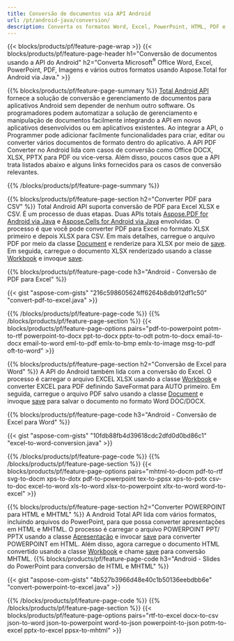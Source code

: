 ```yaml
---
title: Conversão de documentos via API Android 
url: /pt/android-java/conversion/
description: Converta os formatos Word, Excel, PowerPoint, HTML, PDF e Imagem usando a API de conversão do Android. Android converte Office docx, xlsx, pptx para PDF. 
---
```


{{< blocks/products/pf/feature-page-wrap >}}
{{< blocks/products/pf/feature-page-header h1="Conversão de documentos usando a API do Android" h2="Converta Microsoft<sup>&reg;</sup> Office Word, Excel, PowerPoint, PDF, Imagens e vários outros formatos usando Aspose.Total for Android via Java." >}}

{{% blocks/products/pf/feature-page-summary %}}
[Total Android API](https://products.aspose.com/total/android-java/) fornece a solução de conversão e gerenciamento de documentos para aplicativos Android sem depender de nenhum outro software. Os programadores podem automatizar a solução de gerenciamento e manipulação de documentos facilmente integrando a API em novos aplicativos desenvolvidos ou em aplicativos existentes. Ao integrar a API, o Programmer pode adicionar facilmente funcionalidades para criar, editar ou converter vários documentos de formato dentro do aplicativo. A API PDF Converter no Android lida com casos de conversão como Office DOCX, XLSX, PPTX para PDF ou vice-versa. Além disso, poucos casos que a API trata listados abaixo e alguns links fornecidos para os casos de conversão relevantes. 

{{% /blocks/products/pf/feature-page-summary  %}}

{{% blocks/products/pf/feature-page-section  h2="Converter PDF para CSV" %}}
Total Android API suporta conversão de PDF para Excel XLSX e CSV. É um processo de duas etapas. Duas APIs totais [Aspose.PDF for Android via Java](https://products.aspose.com/pdf/android-java/) e [Aspose.Cells for Android via Java](https://products.aspose.com/cells/android-java/) envolvidas. O processo é que você pode converter PDF para Excel no formato XLSX primeiro e depois XLSX para CSV. Em mais detalhes, carregue o arquivo PDF por meio da classe [Document](https://reference.aspose.com/pdf/java/com.aspose.pdf/Document) e renderize para XLSX por meio de [save](https://reference.aspose.com/pdf/java/com.aspose.pdf/Document#save-java.lang.String-com.aspose.pdf.SaveOptions-). Em seguida, carregue o documento XLSX renderizado usando a classe [Workbook](https://reference.aspose.com/cells/java/com.aspose.cells/Workbook) e invoque [save](https://reference.aspose.com/cells/java/com.aspose.cells/workbook#save(java.lang.String,%20com.aspose.cells.SaveOptions)).

{{% blocks/products/pf/feature-page-code h3="Android - Conversão de PDF para Excel" %}}

{{< gist "aspose-com-gists" "216c598605624ff6264b8db912df1c50" "convert-pdf-to-excel.java" >}}

{{% /blocks/products/pf/feature-page-code  %}}
{{% /blocks/products/pf/feature-page-section %}}
{{< blocks/products/pf/feature-page-options pairs="pdf-to-powerpoint potm-to-rtf powerpoint-to-docx ppt-to-docx pptx-to-odt potm-to-docx email-to-docx email-to-word eml-to-pdf emlx-to-bmp emlx-to-image msg-to-pdf oft-to-word" >}}


{{% blocks/products/pf/feature-page-section  h2="Conversão de Excel para Word" %}}
A API do Android também lida com a conversão do Excel. O processo é carregar o arquivo EXCEL XLSX usando a classe [Workbook](https://reference.aspose.com/cells/java/com.aspose.cells/Workbook) e converter EXCEL para PDF definindo SaveFormat para AUTO primeiro. Em seguida, carregue o arquivo PDF salvo usando a classe [Document](https://reference.aspose.com/pdf/java/com.aspose.pdf/Document) e invoque [save](https://reference.aspose.com/pdf/java/com.aspose.pdf/Document#save-java.lang.String-com.aspose.pdf.SaveOptions-) para salvar o documento no formato Word DOC/DOCX.

{{% blocks/products/pf/feature-page-code h3="Android - Conversão de Excel para Word" %}}

{{< gist "aspose-com-gists" "10fdb88fb4d39618cdc2dfd0d0bd86c1" "excel-to-word-conversion.java" >}}

{{% /blocks/products/pf/feature-page-code  %}}
{{% /blocks/products/pf/feature-page-section %}}
{{< blocks/products/pf/feature-page-options pairs="mhtml-to-docm pdf-to-rtf svg-to-docm xps-to-dotx pdf-to-powerpoint tex-to-ppsx xps-to-potx csv-to-doc excel-to-word xls-to-word xlsx-to-powerpoint xltx-to-word word-to-excel" >}}

{{% blocks/products/pf/feature-page-section  h2="Converter POWERPOINT para HTML e MHTML" %}}
A Android Total API lida com vários formatos, incluindo arquivos do PowerPoint, para que possa converter apresentações em HTML e MHTML. O processo é carregar o arquivo POWERPOINT PPT/ PPTX usando a classe [Apresentação](https://reference.aspose.com/slides/java/com.aspose.slides/Presentation) e invocar [save](https://reference.aspose.com/slides/java/com.aspose.slides/Presentation#save-java.lang.String-int-com.aspose.slides.ISaveOptions-) para converter POWERPOINT em HTML. Além disso, agora carregue o documento HTML convertido usando a classe [Workbook](https://reference.aspose.com/cells/java/com.aspose.cells/Workbook) e chame [save](https://reference.aspose.com/cells/java/com.aspose.cells/) para conversão MHTML. 
{{% blocks/products/pf/feature-page-code h3="Android - Slides do PowerPoint para conversão de HTML e MHTML" %}}

{{< gist "aspose-com-gists" "4b527b3966d48e40c1b50136eebdbb6e" "convert-powerpoint-to-excel.java" >}}


{{% /blocks/products/pf/feature-page-code  %}}
{{% /blocks/products/pf/feature-page-section %}}
{{< blocks/products/pf/feature-page-options pairs="rtf-to-excel docx-to-csv json-to-word json-to-powerpoint word-to-json powerpoint-to-json potm-to-excel pptx-to-excel ppsx-to-mhtml" >}}